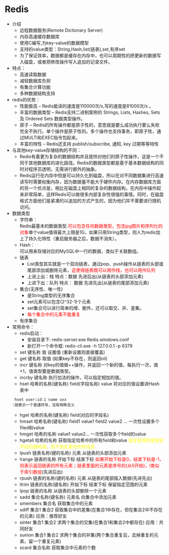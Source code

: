 # Redis
+ 介绍
    + 远程数据服务(Remote Dictionary Server)
    + 内存高速缓存数据库
    + 使用C编写,为key-value的数据模型
    + 支持的value类型：String,Hash,list(链表),set,有序set
    + 为了保证效率，数据都是缓存在内存中，也可以周期性的把更新的数据写入磁盘，或者把修改操作写入追加的记录文件。
+ 特点：
   + 高速读取数据
   + 减轻数据库负担
   + 有集合计算功能
   + 多种数据结构支持
+ redis的优势：
    + 性能极高 – Redis能读的速度是110000次/s,写的速度是81000次/s 。
    + 丰富的数据类型 – Redis支持二进制案例的 Strings, Lists, Hashes, Sets 及 Ordered Sets 数据类型操作。
    + 原子 – Redis的所有操作都是原子性的，意思就是要么成功执行要么失败完全不执行。单个操作是原子性的。多个操作也支持事务，即原子性，通过MULTI和EXEC指令包起来。
    + 丰富的特性 – Redis还支持 publish/subscribe, 通知, key 过期等等特性
+ 与其他key-value存储结构的不同：
    + Redis有着更为复杂的数据结构并且提供对他们的原子性操作，这是一个不同于其他数据库的进化路径。Redis的数据类型都是基于基本数据结构的同时对程序员透明，无需进行额外的抽象。
    + Redis运行在内存中但是可以持久化到磁盘，所以在对不同数据集进行高速读写时需要权衡内存，因为数据量不能大于硬件内存。在内存数据库方面的另一个优点是，相比在磁盘上相同的复杂的数据结构，在内存中操作起来非常简单，这样Redis可以做很多内部复杂性很强的事情。同时，在磁盘格式方面他们是紧凑的以追加的方式产生的，因为他们并不需要进行随机访问。
+ 数据类型
    + 字符串：  
        Redis最基本的数据类型.<font color="red">可以包含任何数据类型，包含jpg图片和序列化的对象</font>单个value值得最大上限是1G，如果只用String类型，则人为redis加上了持久化特性（重启服务器之后，数据不消失）。
    + Hash：  
       可以用来存储对应的MySQL中一行的数据，类似于关联数组。
    + 链表
        + List类型其实就是一个双向链表，通过pop、push操作从链表的头部或尾部添加或删除元素，<font color="red">这使得链表既可以用作栈，也可以用作队列</font>
        + 上进上出：栈 特点：数据 先进后出(从链表的头部添加元素)
        + 上进下出：队列 特点： 数据 先进先出(从链表的尾部添加元素)
    + 集合(无序性、唯一性)
        + 是String类型的无序集合
        + set元素可以包含(2^32-1)个元素
        + set集合可以进行简单的增、删外，还可以取交、并、差集。
        + <font color="red">每个集合中的元素不能重复</font>
    + 有序集合
+ 常用命令：
    + redis启动：  
        + 安装目录下: redis-server.exe Redis.windows.conf
        + 新打开一个命令框: redis-cli.exe -h 127.0.0.1 -p 6379
    + set 键名称 值 设置值 (重新设置则直接覆盖)
    + get 键名称 取值 (如果key不存在，则返回nil)
    + incr 键名称 对key的值做++操作，并返回一个新的值，每执行一次，值+1，值类型要是数据类型。
    + incrby 键名称 执行加法的操作，可以指定相加的值。
    + hset 哈希的名称(键名称) field(字段名称)   value 将对应的值设置进Hash表中
    ```
     hset user:id:1 name xxx
    :就表示一个普通符号，没有特殊含义
    ```
    + hget 哈希的名称(键名称) field(对应的字段名)
    + hmset 哈希名称(键名称) field1 value1 field2 value2 ...  一次性设置多个filed和value
    + hmget 哈希的名称 value1 value2... 一次性获取多个field的value
    + hgetall 哈希的名称 获取指定哈希中的所有field和value <font color="yellow">指定获得的是指定字段的键和值，而不是此表的所有信息</font>
    + lpush 链表名称(键的名称) 元素 从链表的头部添加元素
    + lrange 链表的名称 开始下标 结束下标 <font color="red">如果开始下标是0，结束下标是-1，则表示返回链表的所有元素；链表里面的元素是序号的(从0开始)，l类似于索引数组</font>(先进后出)
    + rpush 链表的名称(键的名称) 元素 从链表的尾部插入数据(先进先出) 
    + ltrim 链表的名称(键名称) 开始下标 结束下标 保留指定范围的元素
    + lpop 链表的名称 从链表的头部删除一个元素
    + sadd 集合名称(键名称) 元素名 向集合中添加元素
    + smembers 集合名 获取集合中的元素
    + sdiff 集合1 集合2 获取集合中的差集(在集合1中存在，但在集合2中不存在的元素) 应用：推荐好友
    + sinter 集合1 集合2 求两个集合的交集(在集合1和集合2中都存在) 应用：共同好友
    + sunion 集合1 集合2 求两个集合的并集(两个集合重复后，去掉重复的元素，留一个重复元素)
    + scard 集合名称 获取集合中元素的个数